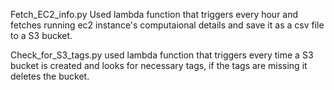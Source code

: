 Fetch_EC2_info.py
    Used lambda function that triggers every hour and fetches running ec2 instance's computaional details and save it as a csv file to a S3 bucket.
    
Check_for_S3_tags.py
    used lambda function that triggers every time a S3 bucket is created and looks for necessary tags, if the tags are missing it deletes the bucket.
